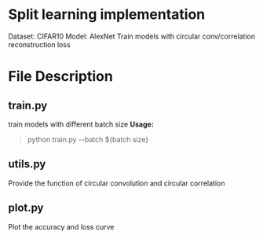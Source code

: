 # Split learning implementation
Dataset: CIFAR10
Model: AlexNet
Train models with circular conv/correlation reconstruction loss

# File Description
## train.py
train models with different batch size
**Usage:** 
>    python train.py --batch ${batch size}

## utils.py
Provide the function of circular convolution and circular correlation

## plot.py
Plot the accuracy and loss curve

